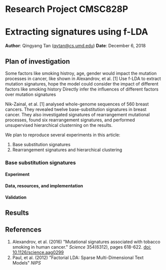 # Research Project CMSC828P
# Extracting signatures using f-LDA

**Author**: Qingyang Tan ([qytan@cs.umd.edu](mailto:qytan@cs.umd.edu))
**Date**: December 6, 2018

## Plan of investigation

Some factors like smoking histroy, age, gender would impact the mutation processes in cancer, like shown in Alexandrov, et al. [1]
Use f-LDA to extract mutation signatures, hope the model could consider the impact of different factors like smoking history
Directly infer the influences of different factors over mutation signatures


Nik-Zainal, et al. [1] analysed whole-genome sequences of 560 breast cancers. They revealed twelve base-substitution signatures in breast cancer. They also investigated signatures of rearrangement mutational processes, found six rearrangement signatures, and performed unsupervised hierarchical clusterning on the results.

We plan to reproduce several experiments in this article:
1. Base substitution signatures
2. Rearrangement signatures and hierarchical clustering

### Base substitution signatures

#### Experiment


#### Data, resources, and implementation

#### Validation


## Results



## References
1. Alexandrov, et al. (2016) "Mutational signatures associated with tobacco smoking in human cancer." _Science_ 354(6312), pages 618-622. [doi: 10.1126/science.aag0299](https://doi.org/10.1126/science.aag0299)
2. Paul, et al. (2012) "Factorial LDA: Sparse Multi-Dimensional Text Models" _NIPS_